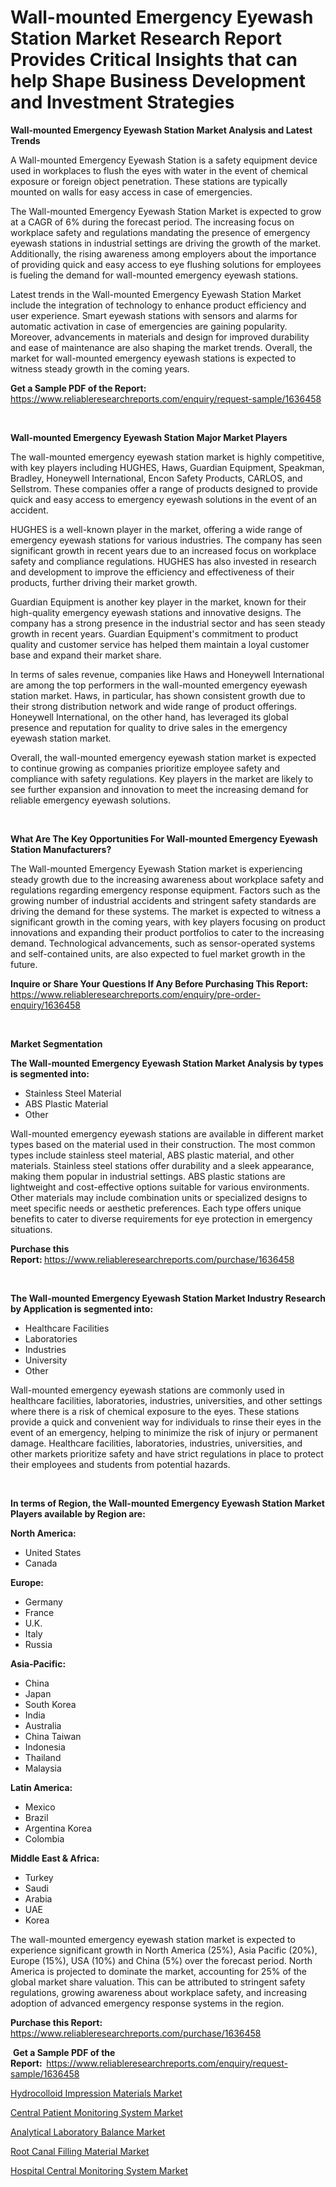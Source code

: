 <p><h1>Wall-mounted Emergency Eyewash Station Market Research Report Provides Critical Insights that can help Shape Business Development and Investment Strategies</h1></p><p><strong>Wall-mounted Emergency Eyewash Station Market Analysis and Latest Trends</strong></p>
<p><p>A Wall-mounted Emergency Eyewash Station is a safety equipment device used in workplaces to flush the eyes with water in the event of chemical exposure or foreign object penetration. These stations are typically mounted on walls for easy access in case of emergencies.</p><p>The Wall-mounted Emergency Eyewash Station Market is expected to grow at a CAGR of 6% during the forecast period. The increasing focus on workplace safety and regulations mandating the presence of emergency eyewash stations in industrial settings are driving the growth of the market. Additionally, the rising awareness among employers about the importance of providing quick and easy access to eye flushing solutions for employees is fueling the demand for wall-mounted emergency eyewash stations.</p><p>Latest trends in the Wall-mounted Emergency Eyewash Station Market include the integration of technology to enhance product efficiency and user experience. Smart eyewash stations with sensors and alarms for automatic activation in case of emergencies are gaining popularity. Moreover, advancements in materials and design for improved durability and ease of maintenance are also shaping the market trends. Overall, the market for wall-mounted emergency eyewash stations is expected to witness steady growth in the coming years.</p></p>
<p><strong>Get a Sample PDF of the Report:&nbsp;</strong> <a href="https://www.reliableresearchreports.com/enquiry/request-sample/1636458">https://www.reliableresearchreports.com/enquiry/request-sample/1636458</a></p>
<p>&nbsp;</p>
<p><strong>Wall-mounted Emergency Eyewash Station Major Market Players</strong></p>
<p><p>The wall-mounted emergency eyewash station market is highly competitive, with key players including HUGHES, Haws, Guardian Equipment, Speakman, Bradley, Honeywell International, Encon Safety Products, CARLOS, and Sellstrom. These companies offer a range of products designed to provide quick and easy access to emergency eyewash solutions in the event of an accident.</p><p>HUGHES is a well-known player in the market, offering a wide range of emergency eyewash stations for various industries. The company has seen significant growth in recent years due to an increased focus on workplace safety and compliance regulations. HUGHES has also invested in research and development to improve the efficiency and effectiveness of their products, further driving their market growth.</p><p>Guardian Equipment is another key player in the market, known for their high-quality emergency eyewash stations and innovative designs. The company has a strong presence in the industrial sector and has seen steady growth in recent years. Guardian Equipment's commitment to product quality and customer service has helped them maintain a loyal customer base and expand their market share.</p><p>In terms of sales revenue, companies like Haws and Honeywell International are among the top performers in the wall-mounted emergency eyewash station market. Haws, in particular, has shown consistent growth due to their strong distribution network and wide range of product offerings. Honeywell International, on the other hand, has leveraged its global presence and reputation for quality to drive sales in the emergency eyewash station market.</p><p>Overall, the wall-mounted emergency eyewash station market is expected to continue growing as companies prioritize employee safety and compliance with safety regulations. Key players in the market are likely to see further expansion and innovation to meet the increasing demand for reliable emergency eyewash solutions.</p></p>
<p>&nbsp;</p>
<p><strong>What Are The Key Opportunities For Wall-mounted Emergency Eyewash Station Manufacturers?</strong></p>
<p><p>The Wall-mounted Emergency Eyewash Station market is experiencing steady growth due to the increasing awareness about workplace safety and regulations regarding emergency response equipment. Factors such as the growing number of industrial accidents and stringent safety standards are driving the demand for these systems. The market is expected to witness a significant growth in the coming years, with key players focusing on product innovations and expanding their product portfolios to cater to the increasing demand. Technological advancements, such as sensor-operated systems and self-contained units, are also expected to fuel market growth in the future.</p></p>
<p><strong>Inquire or Share Your Questions If Any Before Purchasing This Report:</strong> <a href="https://www.reliableresearchreports.com/enquiry/pre-order-enquiry/1636458">https://www.reliableresearchreports.com/enquiry/pre-order-enquiry/1636458</a></p>
<p>&nbsp;</p>
<p><strong>Market Segmentation</strong></p>
<p><strong>The Wall-mounted Emergency Eyewash Station Market Analysis by types is segmented into:</strong></p>
<p><ul><li>Stainless Steel Material</li><li>ABS Plastic Material</li><li>Other</li></ul></p>
<p><p>Wall-mounted emergency eyewash stations are available in different market types based on the material used in their construction. The most common types include stainless steel material, ABS plastic material, and other materials. Stainless steel stations offer durability and a sleek appearance, making them popular in industrial settings. ABS plastic stations are lightweight and cost-effective options suitable for various environments. Other materials may include combination units or specialized designs to meet specific needs or aesthetic preferences. Each type offers unique benefits to cater to diverse requirements for eye protection in emergency situations.</p></p>
<p><strong>Purchase this Report:&nbsp;</strong><a href="https://www.reliableresearchreports.com/purchase/1636458">https://www.reliableresearchreports.com/purchase/1636458</a></p>
<p>&nbsp;</p>
<p><strong>The Wall-mounted Emergency Eyewash Station Market Industry Research by Application is segmented into:</strong></p>
<p><ul><li>Healthcare Facilities</li><li>Laboratories</li><li>Industries</li><li>University</li><li>Other</li></ul></p>
<p><p>Wall-mounted emergency eyewash stations are commonly used in healthcare facilities, laboratories, industries, universities, and other settings where there is a risk of chemical exposure to the eyes. These stations provide a quick and convenient way for individuals to rinse their eyes in the event of an emergency, helping to minimize the risk of injury or permanent damage. Healthcare facilities, laboratories, industries, universities, and other markets prioritize safety and have strict regulations in place to protect their employees and students from potential hazards.</p></p>
<p>&nbsp;</p>
<p><strong>In terms of Region, the Wall-mounted Emergency Eyewash Station Market Players available by Region are:</strong></p>
<p>
    <p> <strong> North America: </strong>
        <ul>
            <li>United States</li>
            <li>Canada</li>
        </ul>
        </p> 
    <p> <strong> Europe: </strong>
        <ul>
            <li>Germany</li>
            <li>France</li>
            <li>U.K.</li>
            <li>Italy</li>
            <li>Russia</li>
        </ul>
        </p> 
    <p> <strong> Asia-Pacific: </strong>
        <ul>
            <li>China</li>
            <li>Japan</li>
            <li>South Korea</li>
            <li>India</li>
            <li>Australia</li>
            <li>China Taiwan</li>
            <li>Indonesia</li>
            <li>Thailand</li>
            <li>Malaysia</li>
        </ul>
        </p> 
    <p> <strong> Latin America: </strong>
        <ul>
            <li>Mexico</li>
            <li>Brazil</li>
            <li>Argentina Korea</li>
            <li>Colombia</li>
        </ul>
        </p> 
    <p> <strong> Middle East & Africa: </strong>
        <ul>
            <li>Turkey</li>
            <li>Saudi</li>
            <li>Arabia</li>
            <li>UAE</li>
            <li>Korea</li>
        </ul>
    </p>
    </p>
<p><p>The wall-mounted emergency eyewash station market is expected to experience significant growth in North America (25%), Asia Pacific (20%), Europe (15%), USA (10%) and China (5%) over the forecast period. North America is projected to dominate the market, accounting for 25% of the global market share valuation. This can be attributed to stringent safety regulations, growing awareness about workplace safety, and increasing adoption of advanced emergency response systems in the region.</p></p>
<p><strong>Purchase this Report: </strong><a href="https://www.reliableresearchreports.com/purchase/1636458">https://www.reliableresearchreports.com/purchase/1636458</a></p>
<p>&nbsp;<strong>Get a Sample PDF of the Report:&nbsp;&nbsp;</strong><a href="https://www.reliableresearchreports.com/enquiry/request-sample/1636458">https://www.reliableresearchreports.com/enquiry/request-sample/1636458</a></p>
<p><strong></strong></p>
<p><p><a href="https://medium.com/p/3adbe99c8180/edit">Hydrocolloid Impression Materials Market</a></p><p><a href="https://medium.com/p/8d46c5977a18/edit">Central Patient Monitoring System Market</a></p><p><a href="https://medium.com/p/6ea80ce4aba4/edit">Analytical Laboratory Balance Market</a></p><p><a href="https://medium.com/p/7e59f7f4efe9/edit">Root Canal Filling Material Market</a></p><p><a href="https://medium.com/p/dbd2078d3527/edit">Hospital Central Monitoring System Market</a></p></p>